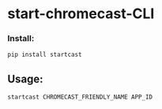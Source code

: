 # start-chromecast-CLI

### Install:
```pip install startcast```

## Usage:
```startcast CHROMECAST_FRIENDLY_NAME APP_ID```

